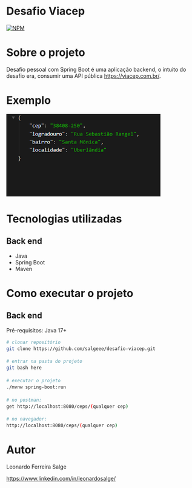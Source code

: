 # Desafio Viacep
[![NPM](https://img.shields.io/npm/l/react)](https://github.com/salgeee/desafio-viacep/blob/main/LICENSE) 

# Sobre o projeto


Desafio pessoal com Spring Boot é uma aplicação backend, o intuito do desafio era, consumir uma API pública https://viacep.com.br/.

# Exemplo
![Exemplo 1](https://raw.githubusercontent.com/salgeee/desafio-viacep/main/Screenshot_1.png) 


# Tecnologias utilizadas
## Back end
- Java
- Spring Boot
- Maven

# Como executar o projeto

## Back end
Pré-requisitos: Java 17+

```bash
# clonar repositório
git clone https://github.com/salgeee/desafio-viacep.git

# entrar na pasta do projeto 
git bash here

# executar o projeto
./mvnw spring-boot:run

# no postman:
get http://localhost:8080/ceps/(qualquer cep)

# no navegador:
http://localhost:8080/ceps/(qualquer cep)


```

# Autor

Leonardo Ferreira Salge

https://www.linkedin.com/in/leonardosalge/

